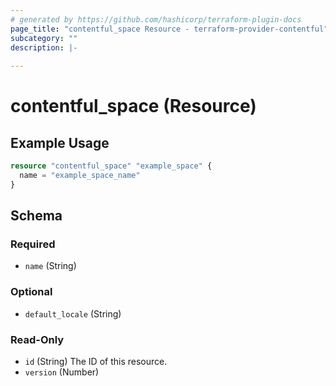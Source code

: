 ```yaml
---
# generated by https://github.com/hashicorp/terraform-plugin-docs
page_title: "contentful_space Resource - terraform-provider-contentful"
subcategory: ""
description: |-
  
---
```


# contentful_space (Resource)



## Example Usage

```terraform
resource "contentful_space" "example_space" {
  name = "example_space_name"
}
```

<!-- schema generated by tfplugindocs -->
## Schema

### Required

- `name` (String)

### Optional

- `default_locale` (String)

### Read-Only

- `id` (String) The ID of this resource.
- `version` (Number)
